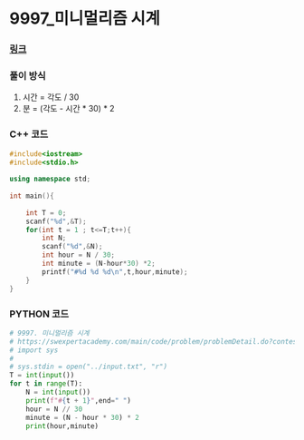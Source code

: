 # 9997_미니멀리즘 시계

### [링크](https://swexpertacademy.com/main/code/problem/problemDetail.do?contestProbId=AXIvNBzKapEDFAXR&categoryId=AXIvNBzKapEDFAXR&categoryType=CODE)

### 풀이 방식

1. 시간 = 각도 / 30
2. 분 = (각도 - 시간 * 30) * 2



### C++ 코드

```c++
#include<iostream>
#include<stdio.h>
 
using namespace std;
 
int main(){
     
    int T = 0;
    scanf("%d",&T);
    for(int t = 1 ; t<=T;t++){
        int N;
        scanf("%d",&N);
        int hour = N / 30;
        int minute = (N-hour*30) *2;
        printf("#%d %d %d\n",t,hour,minute);
    }
}
```



### PYTHON 코드

```python
# 9997. 미니멀리즘 시계
# https://swexpertacademy.com/main/code/problem/problemDetail.do?contestProbId=AXIvNBzKapEDFAXR&categoryId=AXIvNBzKapEDFAXR&categoryType=CODE
# import sys
# 
# sys.stdin = open("../input.txt", "r")
T = int(input())
for t in range(T):
    N = int(input())
    print(f"#{t + 1}",end=" ")
    hour = N // 30
    minute = (N - hour * 30) * 2
    print(hour,minute)

```

